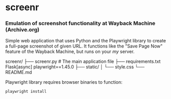 # screenr
### Emulation of screenshot functionality at Wayback Machine (Archive.org)

Simple web application that uses Python and the Playwright library to create a full-page screenshot of given URL. It functions like the "Save Page Now" feature of the Wayback Machine, but runs on your *my* server.


screenr/
├── screenr.py  # The main application file
├── requirements.txt
      Flask[async]
      playwright==1.45.0
├── static/
│   └── style.css
└── README.md


Playwright library requires browser binaries to function:
```
playwright install
```

